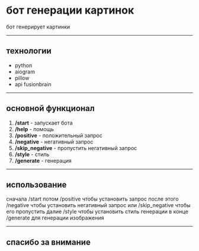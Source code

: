 # бот генерации картинок

бот генерирует картинки

---

## технологии

- python
- aiogram
- pillow
- api fusionbrain

---

## основной функционал

1. **/start** - запускает бота
2. **/help** - помощь
3. **/positive** - положительный запрос
4. **/negative** - негативный запрос
5. **/skip_negative** - пропустить негативный запрос
6. **/style** - стиль
7. **/generate** - генерация

---

## использование 

сначала /start
потом /positive чтобы установить запрос
после этого /negative чтобы установить негативный запрос или /skip_negative чтобы его пропустить
далие /style чтобы установить стиль генерации
в конце /generate для генерации изображения 

---

## спасибо за внимание 
